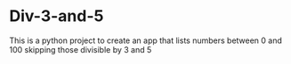 # Div-3-and-5
This is a python project to create an app that lists numbers between 0 and 100 skipping those divisible by 3 and 5
